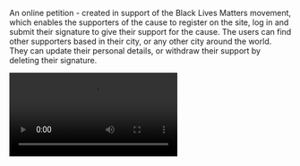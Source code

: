 An online petition - created in support of the Black Lives Matters movement, which enables the supporters of the cause to register on the site, log in and submit their signature to give their support for the cause. The users can find other supporters based in their city, or any other city around the world. They can update their personal details, or withdraw their support by deleting their signature.

![Social Network Demo](demo/social-demo.mp4)
